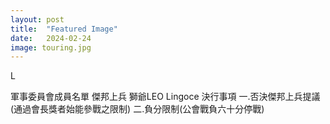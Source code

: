 ```yaml
---
layout: post
title:  "Featured Image"
date:   2024-02-24
image: touring.jpg
---
```


<p class="intro"><span class="dropcap">L</span></p>

軍事委員會成員名單
傑邦上兵
獅爺LEO
Lingoce
決行事項
一.否決傑邦上兵提議(通過會長獎者始能參戰之限制)
二.負分限制(公會戰負六十分停戰)
